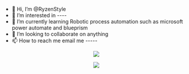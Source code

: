 - 👋 Hi, I’m @RyzenStyle
- 👀 I’m interested in ----
- 🌱 I’m currently learning Robotic process automation such as microsoft power automate and blueprism
- 💞️ I’m looking to collaborate on anything
- 📫 How to reach me email me -----


<!---
RyzenStyle/RyzenStyle is a ✨ special ✨ repository because its `README.md` (this file) appears on your GitHub profile.
You can click the Preview link to take a look at your changes.
--->

<p align="center"> <img src="https://github-readme-stats.vercel.app/api?username=RyzenStyle&count_private=true&show_icons=true&theme=tokyonight" /> </p>
<p align="center"> <img src="https://github-readme-stats.vercel.app/api/top-langs/?username=RyzenStyle&theme=tokyonight" /> </p>
